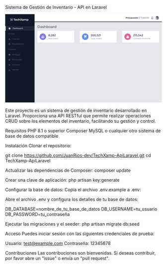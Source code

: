 Sistema de Gestión de Inventario - API en Laravel

![Descripción del Proyecto](public/capt.png)

Este proyecto es un sistema de gestión de inventario desarrollado en Laravel. Proporciona una API RESTful que permite realizar operaciones CRUD sobre los elementos del inventario, facilitando su gestión y control.

Requisitos
PHP 8.1 o superior
Composer
MySQL o cualquier otro sistema de base de datos compatible


Instalación
Clonar el repositorio:

git clone https://github.com/JuanRios-dev/TechXamp-ApiLaravel.git
cd TechXamp-ApiLaravel


Actualizar las dependencias de Composer:
composer update

Crear una clave de aplicación:
php artisan key:generate

Configurar la base de datos:
Copia el archivo .env.example a .env:

Abre el archivo .env y configura los detalles de tu base de datos:

DB_DATABASE=nombre_de_tu_base_de_datos
DB_USERNAME=tu_usuario
DB_PASSWORD=tu_contraseña

Ejecutar las migraciones y el seeder:
php artisan migrate db:seed

Acceso
Puedes iniciar sesión con las siguientes credenciales de prueba:

Usuario: test@example.com
Contraseña: 12345678


Contribuciones
Las contribuciones son bienvenidas. Si deseas contribuir, por favor abre un "issue" o envía un "pull request".